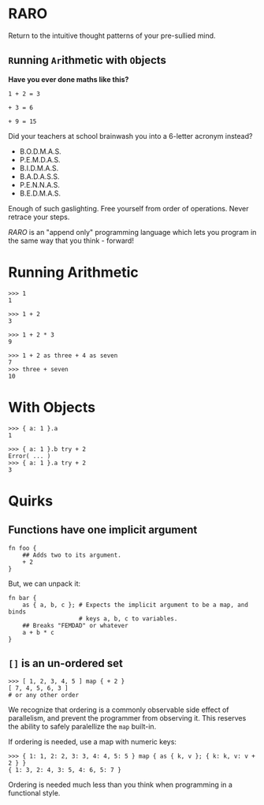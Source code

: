 # RARO

Return to the intuitive thought patterns of your pre-sullied mind.

## `R`unning `Ar`ithmetic with `O`bjects

**Have you ever done maths like this?**

```
1 + 2 = 3

+ 3 = 6

+ 9 = 15
```

Did your teachers at school brainwash you into a 6-letter acronym instead?

- B.O.D.M.A.S.
- P.E.M.D.A.S.
- B.I.D.M.A.S.
- B.A.D.A.S.S.
- P.E.N.N.A.S.
- B.E.D.M.A.S.

Enough of such gaslighting. Free yourself from order of operations. Never
retrace your steps.

*RARO* is an "append only" programming language which lets you program in the same
way that you think - forward!

# Running Arithmetic

```
>>> 1
1
```

```
>>> 1 + 2
3
```

```
>>> 1 + 2 * 3
9
```

```
>>> 1 + 2 as three + 4 as seven
7
>>> three + seven
10
```

# With Objects

```
>>> { a: 1 }.a
1
```

```
>>> { a: 1 }.b try + 2
Error( ... )
>>> { a: 1 }.a try + 2
3
```

# Quirks

## Functions have one implicit argument

```
fn foo {
    ## Adds two to its argument.
    + 2
}
```

But, we can unpack it:

```
fn bar {
    as { a, b, c }; # Expects the implicit argument to be a map, and binds
                    # keys a, b, c to variables.
    ## Breaks "FEMDAD" or whatever
    a + b * c
}
```

## `[]` is an un-ordered set

```
>>> [ 1, 2, 3, 4, 5 ] map { + 2 }
[ 7, 4, 5, 6, 3 ]
# or any other order
```

We recognize that ordering is a commonly observable side effect of parallelism,
and prevent the programmer from observing it. This reserves the ability to safely
paralellize the `map` built-in.

If ordering is needed, use a map with numeric keys:

```
>>> { 1: 1, 2: 2, 3: 3, 4: 4, 5: 5 } map { as { k, v }; { k: k, v: v + 2 } }
{ 1: 3, 2: 4, 3: 5, 4: 6, 5: 7 }
```

Ordering is needed much less than you think when programming in a functional
style.
